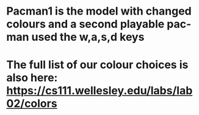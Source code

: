 # Pacman1 is the model with changed colours and a second playable pac-man used the w,a,s,d keys
# The full list of our colour choices is also here: https://cs111.wellesley.edu/labs/lab02/colors
